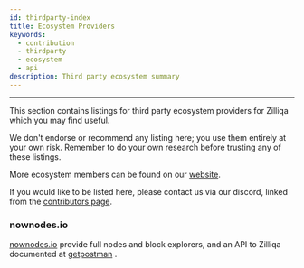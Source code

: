 ```yaml
---
id: thirdparty-index
title: Ecosystem Providers
keywords:
  - contribution
  - thirdparty
  - ecosystem
  - api
description: Third party ecosystem summary
---
```


---

This section contains listings for third party ecosystem providers for Zilliqa
which you may find useful.

We don't endorse or recommend any listing here; you use them entirely at your
own risk. Remember to do your own research before trusting any of these
listings.

More ecosystem members can be found on our
[website](https://www.zilliqa.com/ecosystem).

If you would like to be listed here, please contact us via our discord, linked
from the [contributors page](/contributors/contribute-buildzil#resources).

### nownodes.io

[nownodes.io](https://nownodes.io/) provide full nodes and block explorers, and
an API to Zilliqa documented at
[getpostman](https://documenter.getpostman.com/view/13630829/TVmFkLwy#af6cffc0-3bdd-4ea2-8d37-eda5d843a247)
.
